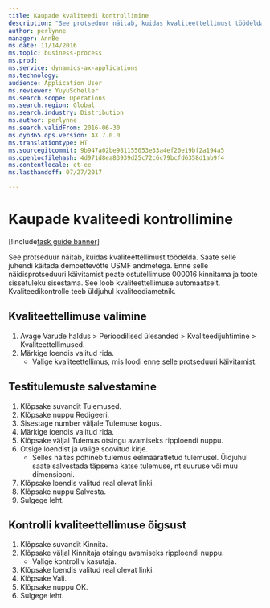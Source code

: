 ```yaml
---
title: Kaupade kvaliteedi kontrollimine
description: "See protseduur näitab, kuidas kvaliteettellimust töödelda."
author: perlynne
manager: AnnBe
ms.date: 11/14/2016
ms.topic: business-process
ms.prod: 
ms.service: dynamics-ax-applications
ms.technology: 
audience: Application User
ms.reviewer: YuyuScheller
ms.search.scope: Operations
ms.search.region: Global
ms.search.industry: Distribution
ms.author: perlynne
ms.search.validFrom: 2016-06-30
ms.dyn365.ops.version: AX 7.0.0
ms.translationtype: HT
ms.sourcegitcommit: 9b947a02be981155053e33a4ef20e19bf2a194a5
ms.openlocfilehash: 4d971d8ea83939d25c72c6c79bcfd6358d1ab9f4
ms.contentlocale: et-ee
ms.lasthandoff: 07/27/2017

---
```

# <a name="inspect-the-quality-of-goods"></a>Kaupade kvaliteedi kontrollimine

[!include[task guide banner](../../includes/task-guide-banner.md)]

See protseduur näitab, kuidas kvaliteettellimust töödelda. Saate selle juhendi käitada demoettevõtte USMF andmetega. Enne selle näidisprotseduuri käivitamist peate ostutellimuse 000016 kinnitama ja toote sissetuleku sisestama. See loob kvaliteettellimuse automaatselt. Kvaliteedikontrolle teeb üldjuhul kvaliteediametnik.


## <a name="select-a-quality-order"></a>Kvaliteettellimuse valimine
1. Avage Varude haldus > Perioodilised ülesanded > Kvaliteedijuhtimine > Kvaliteettellimused.
2. Märkige loendis valitud rida.
    * Valige kvaliteettellimus, mis loodi enne selle protseduuri käivitamist.  

## <a name="record-test-results"></a>Testitulemuste salvestamine
1. Klõpsake suvandit Tulemused.
2. Klõpsake nuppu Redigeeri.
3. Sisestage number väljale Tulemuse kogus.
4. Märkige loendis valitud rida.
5. Klõpsake väljal Tulemus otsingu avamiseks ripploendi nuppu.
6. Otsige loendist ja valige soovitud kirje.
    * Selles näites põhineb tulemus eelmääratletud tulemusel. Üldjuhul saate salvestada täpsema katse tulemuse, nt suuruse või muu dimensiooni.  
7. Klõpsake loendis valitud real olevat linki.
8. Klõpsake nuppu Salvesta.
9. Sulgege leht.

## <a name="validate-the-quality-order"></a>Kontrolli kvaliteettellimuse õigsust
1. Klõpsake suvandit Kinnita.
2. Klõpsake väljal Kinnitaja otsingu avamiseks ripploendi nuppu.
    * Valige kontrolliv kasutaja.  
3. Klõpsake loendis valitud real olevat linki.
4. Klõpsake Vali.
5. Klõpsake nuppu OK.
6. Sulgege leht.

